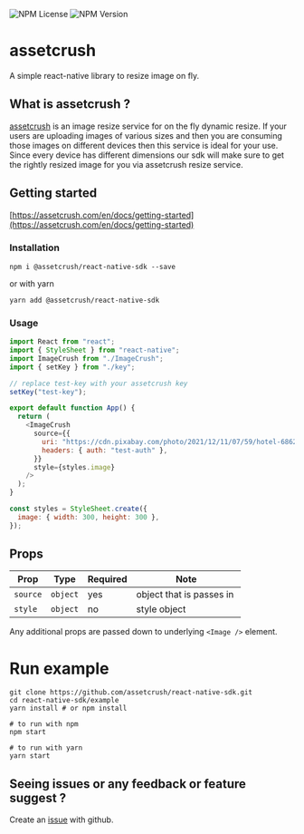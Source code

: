 ![NPM License](https://img.shields.io/npm/l/@assetcrush/react-native-sdk) ![NPM Version](https://img.shields.io/npm/v/@assetcrush/react-native-sdk)

# assetcrush

A simple react-native library to resize image on fly.

## What is assetcrush ?

[assetcrush](https://assetcrush.com/) is an image resize service for on the fly dynamic resize. If
your users are uploading images of various sizes and then you are
consuming those images on different devices then this service is ideal
for your use. Since every device has different dimensions our sdk will
make sure to get the rightly resized image for you via assetcrush resize
service.

## Getting started

[https://assetcrush.com/en/docs/getting-started](https://assetcrush.com/en/docs/getting-started)

### Installation

```
npm i @assetcrush/react-native-sdk --save
```

or with yarn

```
yarn add @assetcrush/react-native-sdk
```

### Usage

```javascript
import React from "react";
import { StyleSheet } from "react-native";
import ImageCrush from "./ImageCrush";
import { setKey } from "./key";

// replace test-key with your assetcrush key
setKey("test-key");

export default function App() {
  return (
    <ImageCrush
      source={{
        uri: "https://cdn.pixabay.com/photo/2021/12/11/07/59/hotel-6862159__340.jpg",
        headers: { auth: "test-auth" },
      }}
      style={styles.image}
    />
  );
}

const styles = StyleSheet.create({
  image: { width: 300, height: 300 },
});
```

## Props

| Prop     | Type     | Required | Note                                         |
| -------- | -------- | -------- | -------------------------------------------- |
| `source` | `object` | yes      | object that is passes in <Image source={} /> |
| `style`  | `object` | no       | style object                                 |

Any additional props are passed down to underlying `<Image />` element.

# Run example

```
git clone https://github.com/assetcrush/react-native-sdk.git
cd react-native-sdk/example
yarn install # or npm install

# to run with npm
npm start

# to run with yarn
yarn start
```

## Seeing issues or any feedback or feature suggest ?

Create an [issue](https://github.com/assetcrush/react-native-sdk.git/issues) with github.
